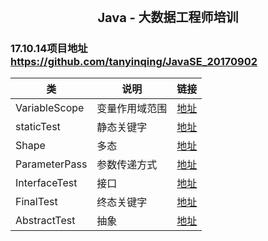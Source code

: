 <center><h1 style="magrin:0px;text-align:center;font-size:20px;">
Java - 大数据工程师培训
</h1></center>

### 17.10.14项目地址  https://github.com/tanyinqing/JavaSE_20170902
|类|说明|链接|
|-|-|-|
|VariableScope|变量作用域范围|[地址](https://github.com/tanyinqing/JavaSE_20170902/blob/master/src/main/java/cn/edu/tsinghua/javase/oop/VariableScope.java)|
|staticTest|静态关键字|[地址](https://github.com/tanyinqing/JavaSE_20170902/blob/master/src/main/java/cn/edu/tsinghua/javase/oop/staticTest.java)|
|Shape|多态|[地址](https://github.com/tanyinqing/JavaSE_20170902/blob/master/src/main/java/cn/edu/tsinghua/javase/oop/Shape.java)|
|ParameterPass|参数传递方式|[地址](https://github.com/tanyinqing/JavaSE_20170902/blob/master/src/main/java/cn/edu/tsinghua/javase/oop/ParameterPass.java)|
|InterfaceTest|接口|[地址](https://github.com/tanyinqing/JavaSE_20170902/blob/master/src/main/java/cn/edu/tsinghua/javase/oop/InterfaceTest.java)|
|FinalTest|终态关键字|[地址](https://github.com/tanyinqing/JavaSE_20170902/blob/master/src/main/java/cn/edu/tsinghua/javase/oop/FinalTest.java)|
|AbstractTest|抽象|[地址](https://github.com/tanyinqing/JavaSE_20170902/blob/master/src/main/java/cn/edu/tsinghua/javase/oop/AbstractTest.java)|
